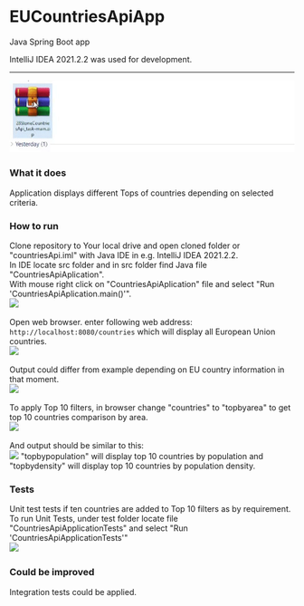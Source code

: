 # EUCountriesApiApp

Java Spring Boot app

IntelliJ IDEA 2021.2.2 was used for development.

---
![Alt Text](https://github.com/Raitis-Silins/28StoneCountriesApi_task/blob/main/assets/UnZip.gif)


### What it does
Application displays different Tops of countries depending on selected criteria.

### How to run
Clone repository to Your local drive and open cloned folder or "countriesApi.iml" with Java IDE in e.g. IntelliJ IDEA 2021.2.2.<br />
In IDE locate src folder and in src folder find Java file "CountriesApiAplication".<br />
With mouse right click on "CountriesApiAplication" file and select "Run 'CountriesApiAplication.main()'".<br />
<img src = "images/runCountriesApiLong.PNG">

Open web browser. enter following web address: `http://localhost:8080/countries` which will display all European Union countries.<br />
<img src = "images/browserSetupCountries.PNG">

Output could differ from example depending on EU country information in that moment.<br />
<img src = "images/countriesOutput.PNG">

To apply Top 10 filters, in browser change "countries" to "topbyarea" to get top 10 countries comparison by area.<br />
<img src = "images/browserSetupByArea.PNG">

And output should be similar to this:<br />
<img src = "images/byAreaOutput.PNG">
"topbypopulation" will display top 10 countries by population and "topbydensity" will display top 10 countries by population density.<br />

### Tests
Unit test tests if ten countries are added to Top 10 filters as by requirement.<br />
To run Unit Tests, under test folder locate file "CountriesApiApplicationTests" and select "Run 'CountriesApiApplicationTests'"<br />
<img src = "images/runTests.PNG">

### Could be improved
Integration tests could be applied.
